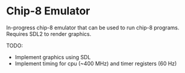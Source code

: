 # Chip-8 Emulator

In-progress chip-8 emulator that can be used to run chip-8 programs.
Requires SDL2 to render graphics.

TODO:
* Implement graphics using SDL
* Implement timing for cpu (~400 MHz) and timer registers (60 Hz)
